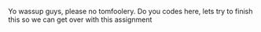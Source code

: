 Yo wassup guys, please no tomfoolery. Do you codes here, lets try to finish this so we can get over with this assignment
